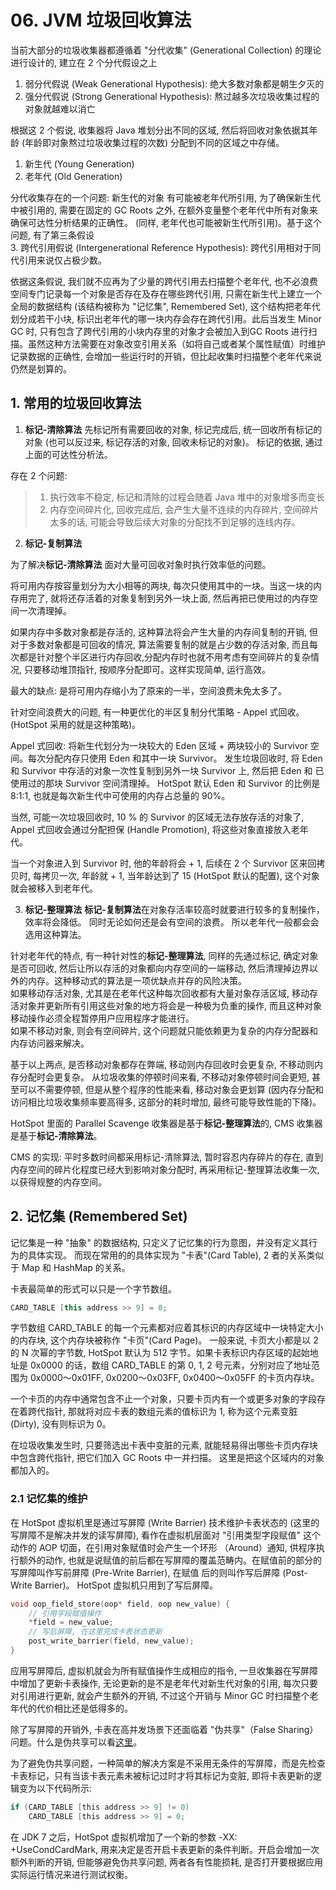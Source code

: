 # 06. JVM 垃圾回收算法


当前大部分的垃圾收集器都遵循着 "分代收集" (Generational Collection) 的理论进行设计的, 建立在 2 个分代假设之上

1. 弱分代假说 (Weak Generational Hypothesis): 绝大多数对象都是朝生夕灭的
2. 强分代假说 (Strong Generational Hypothesis): 熬过越多次垃圾收集过程的对象就越难以消亡

根据这 2 个假说, 收集器将 Java 堆划分出不同的区域, 然后将回收对象依据其年龄 (年龄即对象熬过垃圾收集过程的次数) 分配到不同的区域之中存储。  
1. 新生代 (Young Generation)
2. 老年代 (Old Generation)

分代收集存在的一个问题: 新生代的对象 有可能被老年代所引用, 为了确保新生代中被引用的, 需要在固定的 GC Roots 之外, 在额外变量整个老年代中所有对象来确保可达性分析结果的正确性。
 (同样, 老年代也可能被新生代所引用)。基于这个问题, 有了第三条假设  
3. 跨代引用假说 (Intergenerational Reference Hypothesis): 跨代引用相对于同代引用来说仅占极少数。

依据这条假说, 我们就不应再为了少量的跨代引用去扫描整个老年代, 也不必浪费空间专门记录每一个对象是否存在及存在哪些跨代引用, 只需在新生代上建立一个全局的数据结构 (该结构被称为 "记忆集", Remembered Set), 这个结构把老年代划分成若干小块, 标识出老年代的哪一块内存会存在跨代引用。此后当发生 Minor GC 时, 只有包含了跨代引用的小块内存里的对象才会被加入到GC Roots 进行扫描。虽然这种方法需要在对象改变引用关系（如将自己或者某个属性赋值）时维护记录数据的正确性, 会增加一些运行时的开销，但比起收集时扫描整个老年代来说仍然是划算的。

## 1. 常用的垃圾回收算法

1. **标记-清除算法**
先标记所有需要回收的对象, 标记完成后, 统一回收所有标记的对象 (也可以反过来, 标记存活的对象, 回收未标记的对象)。 标记的依据, 通过上面的可达性分析法。

存在 2 个问题:
>1. 执行效率不稳定, 标记和清除的过程会随着 Java 堆中的对象增多而变长
>2. 内存空间碎片化, 回收完成后, 会产生大量不连续的内存碎片, 空间碎片太多的话, 可能会导致后续大对象的分配找不到足够的连线内存。

2. **标记-复制算法**

为了解决**标记-清除算法** 面对大量可回收对象时执行效率低的问题。

将可用内存按容量划分为大小相等的两块, 每次只使用其中的一块。当这一块的内存用完了, 就将还存活着的对象复制到另外一块上面, 然后再把已使用过的内存空间一次清理掉。

如果内存中多数对象都是存活的, 这种算法将会产生大量的内存间复制的开销, 但对于多数对象都是可回收的情况, 算法需要复制的就是占少数的存活对象, 而且每次都是针对整个半区进行内存回收,分配内存时也就不用考虑有空间碎片的复杂情况, 只要移动堆顶指针, 按顺序分配即可。这样实现简单, 运行高效。  

最大的缺点: 是将可用内存缩小为了原来的一半，空间浪费未免太多了。

针对空间浪费大的问题, 有一种更优化的半区复制分代策略 - Appel 式回收。(HotSpot 采用的就是这种策略)。  

Appel 式回收: 将新生代划分为一块较大的 Eden 区域 + 两块较小的 Survivor 空间。每次分配内存只使用 Eden 和其中一块 Survivor。 发生垃圾回收时, 将 Eden 和 Survivor 中存活的对象一次性复制到另外一块 Survivor 上, 然后把 Eden 和 已使用过的那块 Survivor 空间清理掉。 HotSpot 默认 Eden 和 Survivor 的比例是 8:1:1, 也就是每次新生代中可使用的内存占总量的 90%。

当然, 可能一次垃圾回收时, 10 % 的 Survivor 的区域无法存放存活的对象了, Appel 式回收会通过分配担保 (Handle Promotion), 将这些对象直接放入老年代。

当一个对象进入到 Survivor 时, 他的年龄将会 + 1, 后续在 2 个 Survivor 区来回拷贝时, 每拷贝一次, 年龄就 + 1, 当年龄达到了 15 (HotSpot 默认的配置), 这个对象就会被移入到老年代。


3. **标记-整理算法**
**标记-复制算法**在对象存活率较高时就要进行较多的复制操作，效率将会降低。 同时无论如何还是会有空间的浪费。 所以老年代一般都会会选用这种算法。

针对老年代的特点, 有一种针对性的**标记-整理算法**, 同样的先通过标记, 确定对象是否可回收, 然后让所以存活的对象都向内存空间的一端移动, 然后清理掉边界以外的内存。这种移动式的算法是一项优缺点并存的风险决策。  
如果移动存活对象, 尤其是在老年代这种每次回收都有大量对象存活区域, 移动存活对象并更新所有引用这些对象的地方将会是一种极为负重的操作, 而且这种对象移动操作必须全程暂停用户应用程序才能进行。  
如果不移动对象, 则会有空间碎片, 这个问题就只能依赖更为复杂的内存分配器和内存访问器来解决。

基于以上两点, 是否移动对象都存在弊端, 移动则内存回收时会更复杂, 不移动则内存分配时会更复杂。
从垃圾收集的停顿时间来看, 不移动对象停顿时间会更短, 甚至可以不需要停顿, 但是从整个程序的性能来看, 移动对象会更划算 (因内存分配和访问相比垃圾收集频率要高得多, 这部分的耗时增加, 最终可能导致性能的下降)。

HotSpot 里面的 Parallel Scavenge 收集器是基于**标记-整理算法**的, CMS 收集器是基于**标记-清除算法**。

CMS 的实现: 平时多数时间都采用标记-清除算法, 暂时容忍内存碎片的存在, 直到内存空间的碎片化程度已经大到影响对象分配时, 再采用标记-整理算法收集一次, 以获得规整的内存空间。


## 2. 记忆集 (Remembered Set)

记忆集是一种 "抽象" 的数据结构, 只定义了记忆集的行为意图，并没有定义其行为的具体实现。 而现在常用的的具体实现为 "卡表"(Card Table), 2 者的关系类似于 Map 和 HashMap 的关系。

卡表最简单的形式可以只是一个字节数组。

```java
CARD_TABLE [this address >> 9] = 0;
```

字节数组 CARD_TABLE 的每一个元素都对应着其标识的内存区域中一块特定大小的内存块, 这个内存块被称作 "卡页"(Card Page)。 一般来说, 卡页大小都是以 2 的 N 次幂的字节数, HotSpot 默认为 512 字节。如果卡表标识内存区域的起始地址是 0x0000 的话，数组 CARD_TABLE 的第 0, 1, 2 号元素，分别对应了地址范围为 0x0000～0x01FF, 0x0200～0x03FF, 0x0400～0x05FF 的卡页内存块。

一个卡页的内存中通常包含不止一个对象，只要卡页内有一个或更多对象的字段存在着跨代指针, 那就将对应卡表的数组元素的值标识为 1, 称为这个元素变脏(Dirty), 没有则标识为 0。 

在垃圾收集发生时, 只要筛选出卡表中变脏的元素, 就能轻易得出哪些卡页内存块中包含跨代指针, 把它们加入 GC Roots 中一并扫描。 这里是把这个区域内的对象都加入的。

### 2.1 记忆集的维护

在 HotSpot 虚拟机里是通过写屏障 (Write Barrier) 技术维护卡表状态的 (这里的写屏障不是解决并发的读写屏障), 看作在虚拟机层面对 "引用类型字段赋值" 这个动作的 AOP 切面，在引用对象赋值时会产生一个环形 （Around）通知, 供程序执行额外的动作, 也就是说赋值的前后都在写屏障的覆盖范畴内。在赋值前的部分的写屏障叫作写前屏障 (Pre-Write Barrier), 在赋值 后的则叫作写后屏障 (Post-Write Barrier)。 HotSpot 虚拟机只用到了写后屏障。

```C
void oop_field_store(oop* field, oop new_value) { 
    // 引用字段赋值操作 
    *field = new_value; 
    // 写后屏障, 在这里完成卡表状态更新 
    post_write_barrier(field, new_value); 
}
```
应用写屏障后, 虚拟机就会为所有赋值操作生成相应的指令, 一旦收集器在写屏障中增加了更新卡表操作, 无论更新的是不是老年代对新生代对象的引用, 每次只要对引用进行更新, 就会产生额外的开销, 不过这个开销与 Minor GC 时扫描整个老年代的代价相比还是低得多的。

除了写屏障的开销外, 卡表在高并发场景下还面临着 "伪共享"（False Sharing）问题。什么是伪共享可以看[这里](https://blog.csdn.net/z735640642/article/details/84554706)。 

为了避免伪共享问题，一种简单的解决方案是不采用无条件的写屏障，而是先检查卡表标记，只有当该卡表元素未被标记过时才将其标记为变脏, 即将卡表更新的逻辑变为以下代码所示:
```C
if (CARD_TABLE [this address >> 9] != 0) 
    CARD_TABLE [this address >> 9] = 0;
```

在 JDK 7 之后，HotSpot 虚拟机增加了一个新的参数 -XX: +UseCondCardMark, 用来决定是否开启卡表更新的条件判断。开启会增加一次额外判断的开销, 但能够避免伪共享问题, 两者各有性能损耗, 是否打开要根据应用实际运行情况来进行测试权衡。

